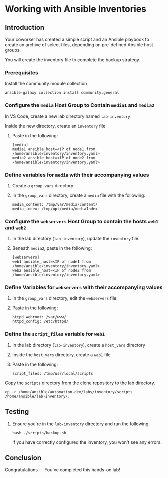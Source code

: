 # Working with Ansible Inventories

## Introduction

Your coworker has created a simple script and an Ansible playbook to create an archive of select files, depending on pre-defined Ansible host groups. 

You will create the inventory file to complete the backup strategy.

### Prerequisites

Install the community module collection

```
ansible-galaxy collection install community.general
```



### Configure the `media` Host Group to Contain `media1` and `media2`

In VS Code, create a new lab directory named `lab-inventory`

Inside the new directory, create an `inventory` file

1. Paste in the following:

   ```
   [media] 
   media1 ansible_host=<IP of node1 from /home/ansible/inventory/inventory.yaml>
   media2 ansible_host=<IP of node2 from /home/ansible/inventory/inventory.yaml>
   ```



### Define variables for `media` with their accompanying values

1. Create a `group_vars` directory:

2. In the `group_vars` directory, create a `media` file with the following:

   ```
   media_content: /tmp/var/media/content/
   media_index: /tmp/opt/media/mediaIndex
   ```



### Configure the `webservers` Host Group to contain the hosts `web1` and `web2`

1. In the lab directory (`lab-inventory`), update the `inventory` file.

3. Beneath `media2`, paste in the following:

   ```
   [webservers] 
   web1 ansible_host=<IP of node1 from /home/ansible/inventory/inventory.yaml>
   web2 ansible_host=<IP of node2 from /home/ansible/inventory/inventory.yaml>
   ```



### Define Variables for `webservers` with their accompanying values

1. In the `group_vars` directory, edit the `webservers` file:

4. Paste in the following:

   ```
   httpd_webroot: /var/www/
   httpd_config: /etc/httpd/
   ```



### Define the `script_files` variable for `web1` 

1. In the lab directory (`lab-inventory`), create a `host_vars` directory

2. Inside the `host_vars` directory, create a `web1` file

3. Paste in the following:

   `script_files: /tmp/usr/local/scripts `

Copy the ``scripts`` directory from the clone repository to the lab directory.

```
cp -r /home/ansible/automation-dev/labs/inventory/scripts /home/ansible/lab-inventory/.
```

## Testing

1. Ensure you're in the `lab-inventory` directory and run the following.

   `bash ./scripts/backup.sh `

   If you have correctly configured the inventory, you won't see any errors.



## Conclusion

Congratulations — You've completed this hands-on lab!
